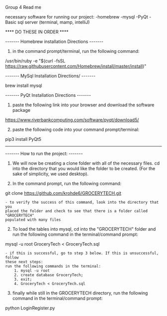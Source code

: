 Group 4
Read me

necessary software for running our project:
-homebrew
-mysql
-PyQt
-Basic sql server (terminal, mamp, intelliJ)

**** DO THESE IN ORDER ****

------- Homebrew installation Directions -------

1. in the command prompt/terminal, run the following command:

/usr/bin/ruby -e "$(curl -fsSL https://raw.githubusercontent.com/Homebrew/install/master/install)"


------- MySql Installation Directions/ -------

brew install mysql

------- PyQt Installation Directions -------
1. paste the following link into your browser and download the software package

 https://www.riverbankcomputing.com/software/pyqt/download5/

2. paste the following code into your command prompt/terminal:

pip3 install PyQt5


--------------------------------------------------------------------------------



------- How to run the project: -------



1. We will now be creating a clone folder with all of the necessary files. cd
into the directory that you would like the folder to be created. (For the sake
of simplicity, we used desktop).

2. In the command prompt, run the following command:

git clone https://github.com/krohde6/GROCERYTECH.git

    - to verify the success of this command, look into the directory that you
    placed the folder and check to see that there is a folder called "GROCERYTECH"
    populated with many files

2. To load the tables into mysql, cd into the "GROCERYTECH" folder and run the
following command in the terminal/command prompt:

mysql -u root GroceryTech < GroceryTech.sql

    - if this is successful, go to step 3 below. If this is unsuccessful, follow
    these next steps:
    run the following commands in the terminal:
        1. mysql -u root
        2. create database GroceryTech;
        3. exit;
        4. GroceryTech < GroceryTech.sql


3. finally while still in the GROCERYTECH directory, run the following command
in the terminal/command prompt:

python LoginRegister.py









